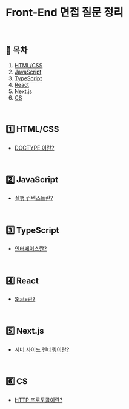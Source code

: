 # Front-End 면접 질문 정리

<br />

## 📖 목차
1. [HTML/CSS](#one-htmlcss)
2. [JavaScript](#two-javascript)
3. [TypeScript](#three-typescript)
4. [React](#four-react)
5. [Next.js](#five-nextjs)
6. [CS](#six-cs)

<br />

## :one: HTML/CSS

- [DOCTYPE 이란?](https://github.com/JWJung-99/Frontend-Interview-Questions/blob/main/Notes/HTML-CSS/DOCTYPE.md)

<br />

## :two: JavaScript

- [실행 컨텍스트란?](https://github.com/JWJung-99/Frontend-Interview-Questions/blob/main/Notes/JavaScript/Context.md)

<br />

## :three: TypeScript

- [인터페이스란?](https://github.com/JWJung-99/Frontend-Interview-Questions/blob/main/Notes/TypeScript/Interface.md)

<br />

## :four: React

- [State란?](https://github.com/JWJung-99/Frontend-Interview-Questions/blob/main/Notes/React/State.md)

<br />

## :five: Next.js

- [서버 사이드 렌더링이란?](https://github.com/JWJung-99/Frontend-Interview-Questions/blob/main/Notes/Next.js/SSR.md)

<br />

## :six: CS

- [HTTP 프로토콜이란?](https://github.com/JWJung-99/Frontend-Interview-Questions/blob/main/Notes/CS/HTTP.md)
